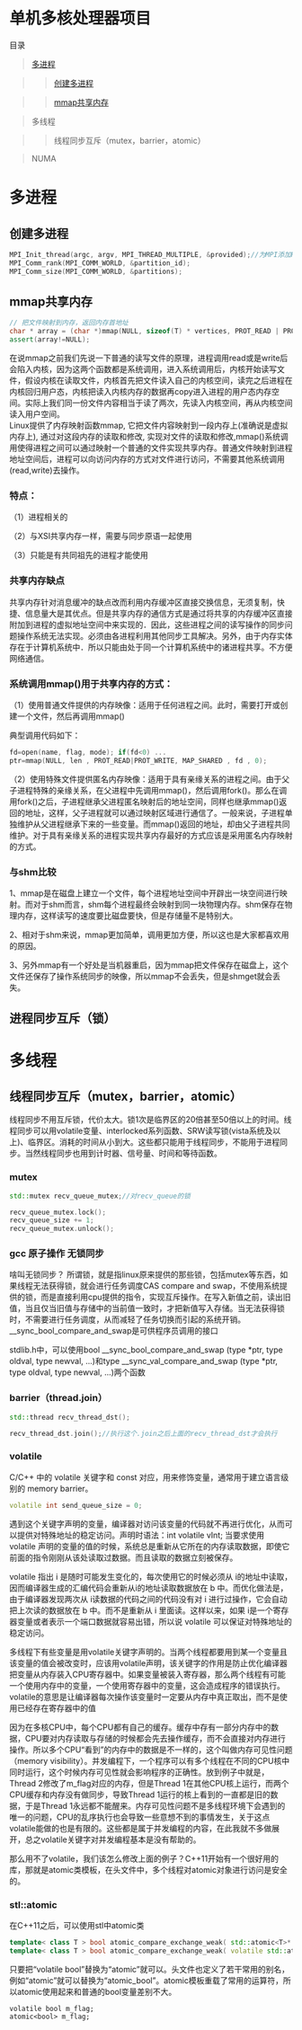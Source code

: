 # 单机多核处理器项目

目录

> [多进程](https://github.com/care101/Interview/new/master#%E5%A4%9A%E8%BF%9B%E7%A8%8B)

>> [创建多进程](https://github.com/care101/Interview/new/master#%E5%88%9B%E5%BB%BA%E5%A4%9A%E8%BF%9B%E7%A8%8B)

>> [mmap共享内存](https://github.com/care101/Interview/new/master#mmap%E5%85%B1%E4%BA%AB%E5%86%85%E5%AD%98)

> 多线程

>> 线程同步互斥（mutex，barrier，atomic）

> NUMA

# 多进程

## 创建多进程

```C++
MPI_Init_thread(argc, argv, MPI_THREAD_MULTIPLE, &provided);//为MPI添加PThread多线程支持
MPI_Comm_rank(MPI_COMM_WORLD, &partition_id);
MPI_Comm_size(MPI_COMM_WORLD, &partitions);
```
## mmap共享内存
```C++
// 把文件映射到内存，返回内存首地址
char * array = (char *)mmap(NULL, sizeof(T) * vertices, PROT_READ | PROT_WRITE, MAP_PRIVATE | MAP_ANONYMOUS, -1, 0);
assert(array!=NULL);
```

在说mmap之前我们先说一下普通的读写文件的原理，进程调用read或是write后会陷入内核，因为这两个函数都是系统调用，进入系统调用后，内核开始读写文件，假设内核在读取文件，内核首先把文件读入自己的内核空间，读完之后进程在内核回归用户态，内核把读入内核内存的数据再copy进入进程的用户态内存空间。实际上我们同一份文件内容相当于读了两次，先读入内核空间，再从内核空间读入用户空间。
　	
Linux提供了内存映射函数mmap, 它把文件内容映射到一段内存上(准确说是虚拟内存上), 通过对这段内存的读取和修改, 实现对文件的读取和修改,mmap()系统调用使得进程之间可以通过映射一个普通的文件实现共享内存。普通文件映射到进程地址空间后，进程可以向访问内存的方式对文件进行访问，不需要其他系统调用(read,write)去操作。

### 特点：

（1）进程相关的

（2）与XSI共享内存一样，需要与同步原语一起使用

（3）只能是有共同祖先的进程才能使用

### 共享内存缺点

共享内存针对消息缓冲的缺点改而利用内存缓冲区直接交换信息，无须复制，快捷、信息量大是其优点。但是共享内存的通信方式是通过将共享的内存缓冲区直接附加到进程的虚拟地址空间中来实现的．因此，这些进程之间的读写操作的同步问题操作系统无法实现。必须由各进程利用其他同步工具解决。另外，由于内存实体存在于计算机系统中．所以只能由处于同一个计算机系统中的诸进程共享。不方便网络通信。

### 系统调用mmap()用于共享内存的方式：

（1）使用普通文件提供的内存映像：适用于任何进程之间。此时，需要打开或创建一个文件，然后再调用mmap()

典型调用代码如下：
```C++
fd=open(name, flag, mode); if(fd<0) ...
ptr=mmap(NULL, len , PROT_READ|PROT_WRITE, MAP_SHARED , fd , 0);
```
（2）使用特殊文件提供匿名内存映像：适用于具有亲缘关系的进程之间。由于父子进程特殊的亲缘关系，在父进程中先调用mmap()，然后调用fork()。那么在调用fork()之后，子进程继承父进程匿名映射后的地址空间，同样也继承mmap()返回的地址，这样，父子进程就可以通过映射区域进行通信了。一般来说，子进程单独维护从父进程继承下来的一些变量。而mmap()返回的地址，却由父子进程共同维护。对于具有亲缘关系的进程实现共享内存最好的方式应该是采用匿名内存映射的方式。 

### 与shm比较

1、mmap是在磁盘上建立一个文件，每个进程地址空间中开辟出一块空间进行映射。而对于shm而言，shm每个进程最终会映射到同一块物理内存。shm保存在物理内存，这样读写的速度要比磁盘要快，但是存储量不是特别大。

2、相对于shm来说，mmap更加简单，调用更加方便，所以这也是大家都喜欢用的原因。

3、另外mmap有一个好处是当机器重启，因为mmap把文件保存在磁盘上，这个文件还保存了操作系统同步的映像，所以mmap不会丢失，但是shmget就会丢失。

## 进程同步互斥（锁）

# 多线程

## 线程同步互斥（mutex，barrier，atomic）

线程同步不用互斥锁，代价太大。锁1次是临界区的20倍甚至50倍以上的时间。线程同步可以用volatile变量、interlocked系列函数、SRW读写锁(vista系统及以上)、临界区。消耗的时间从小到大。这些都只能用于线程同步，不能用于进程同步。当然线程同步也用到计时器、信号量、时间和等待函数。

### mutex
```C++
std::mutex recv_queue_mutex;//对recv_queue的锁
```
```C++
recv_queue_mutex.lock();
recv_queue_size += 1;
recv_queue_mutex.unlock();
```

### gcc 原子操作 无锁同步

啥叫无锁同步？ 所谓锁，就是指linux原来提供的那些锁，包括mutex等东西，如果线程无法获得锁，就会进行任务调度CAS compare and swap，不使用系统提供的锁，而是直接利用cpu提供的指令，实现互斥操作。在写入新值之前，读出旧值，当且仅当旧值与存储中的当前值一致时，才把新值写入存储。当无法获得锁时，不需要进行任务调度，从而减轻了任务切换而引起的系统开销。__sync_bool_compare_and_swap是可供程序员调用的接口

stdlib.h中，可以使用bool __sync_bool_compare_and_swap (type *ptr, type oldval, type newval, ...)和type __sync_val_compare_and_swap (type *ptr, type oldval, type newval, ...)两个函数

### barrier（thread.join）
```C++
std::thread recv_thread_dst();
```
```C++
recv_thread_dst.join();//执行这个.join之后上面的recv_thread_dst才会执行
```

### volatile

C/C++ 中的 volatile 关键字和 const 对应，用来修饰变量，通常用于建立语言级别的 memory barrier。
```C++
volatile int send_queue_size = 0;
```
遇到这个关键字声明的变量，编译器对访问该变量的代码就不再进行优化，从而可以提供对特殊地址的稳定访问。声明时语法：int volatile vInt; 当要求使用 volatile 声明的变量的值的时候，系统总是重新从它所在的内存读取数据，即使它前面的指令刚刚从该处读取过数据。而且读取的数据立刻被保存。

volatile 指出 i 是随时可能发生变化的，每次使用它的时候必须从 i的地址中读取，因而编译器生成的汇编代码会重新从i的地址读取数据放在 b 中。而优化做法是，由于编译器发现两次从 i读数据的代码之间的代码没有对 i 进行过操作，它会自动把上次读的数据放在 b 中。而不是重新从 i 里面读。这样以来，如果 i是一个寄存器变量或者表示一个端口数据就容易出错，所以说 volatile 可以保证对特殊地址的稳定访问。

多线程下有些变量是用volatile关键字声明的。当两个线程都要用到某一个变量且该变量的值会被改变时，应该用volatile声明，该关键字的作用是防止优化编译器把变量从内存装入CPU寄存器中。如果变量被装入寄存器，那么两个线程有可能一个使用内存中的变量，一个使用寄存器中的变量，这会造成程序的错误执行。volatile的意思是让编译器每次操作该变量时一定要从内存中真正取出，而不是使用已经存在寄存器中的值

因为在多核CPU中，每个CPU都有自己的缓存。缓存中存有一部分内存中的数据，CPU要对内存读取与存储的时候都会先去操作缓存，而不会直接对内存进行操作。所以多个CPU“看到”的内存中的数据是不一样的，这个叫做内存可见性问题（memory visibility）。并发编程下，一个程序可以有多个线程在不同的CPU核中同时运行，这个时候内存可见性就会影响程序的正确性。放到例子中就是，Thread 2修改了m_flag对应的内存，但是Thread 1在其他CPU核上运行，而两个CPU缓存和内存没有做同步，导致Thread 1运行的核上看到的一直都是旧的数据，于是Thread 1永远都不能醒来。内存可见性问题不是多线程环境下会遇到的唯一的问题，CPU的乱序执行也会导致一些意想不到的事情发生，关于这点volatile能做的也是有限的。这些都是属于并发编程的内容，在此我就不多做展开，总之volatile关键字对并发编程基本是没有帮助的。

那么用不了volatile，我们该怎么修改上面的例子？C++11开始有一个很好用的库，那就是atomic类模板，在<atomic>头文件中，多个线程对atomic对象进行访问是安全的。

### stl::atomic

在C++11之后，可以使用stl中atomic类

```C++
template< class T > bool atomic_compare_exchange_weak( std::atomic<T>* obj,T* expected, T desired ); 
template< class T > bool atomic_compare_exchange_weak( volatile std::atomic<T>* obj,T* expected, T desired );
```
只要把“volatile bool”替换为“atomic<bool>”就可以。<atomic>头文件也定义了若干常用的别名，例如“atomic<bool>”就可以替换为“atomic_bool”。atomic模板重载了常用的运算符，所以atomic<bool>使用起来和普通的bool变量差别不大。
```
volatile bool m_flag;
atomic<bool> m_flag;
```


